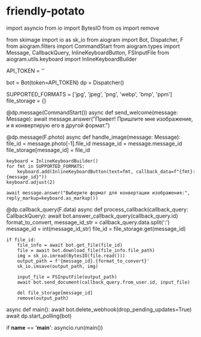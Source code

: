# friendly-potato
import asyncio
from io import BytesIO
from os import remove

from skimage import io as sk_io
from aiogram import Bot, Dispatcher, F
from aiogram.filters import CommandStart
from aiogram.types import Message, CallbackQuery, InlineKeyboardButton, FSInputFile
from aiogram.utils.keyboard import InlineKeyboardBuilder

API_TOKEN = ''

bot = Bot(token=API_TOKEN)
dp = Dispatcher()

SUPPORTED_FORMATS = ['jpg', 'jpeg', 'png', 'webp', 'bmp', 'ppm']
file_storage = {}


@dp.message(CommandStart())
async def send_welcome(message: Message):
    await message.answer("Привет! Пришлите мне изображение, и я конвертирую его в другой формат.")


@dp.message(F.photo)
async def handle_image(message: Message):
    file_id = message.photo[-1].file_id
    message_id = message.message_id
    file_storage[message_id] = file_id

    keyboard = InlineKeyboardBuilder()
    for fmt in SUPPORTED_FORMATS:
        keyboard.add(InlineKeyboardButton(text=fmt, callback_data=f"{fmt}:{message_id}"))
    keyboard.adjust(2)

    await message.answer("Выберите формат для конвертации изображения:", reply_markup=keyboard.as_markup())


@dp.callback_query(F.data)
async def process_callback(callback_query: CallbackQuery):
    await bot.answer_callback_query(callback_query.id)
    format_to_convert, message_id_str = callback_query.data.split(':')
    message_id = int(message_id_str)
    file_id = file_storage.get(message_id)

    if file_id:
        file_info = await bot.get_file(file_id)
        file = await bot.download_file(file_info.file_path)
        img = sk_io.imread(BytesIO(file.read()))
        output_path = f'{message_id}.{format_to_convert}'
        sk_io.imsave(output_path, img)

        input_file = FSInputFile(output_path)
        await bot.send_document(callback_query.from_user.id, input_file)

        del file_storage[message_id]
        remove(output_path)


async def main():
    await bot.delete_webhook(drop_pending_updates=True)
    await dp.start_polling(bot)


if __name__ == '__main__':
    asyncio.run(main())
